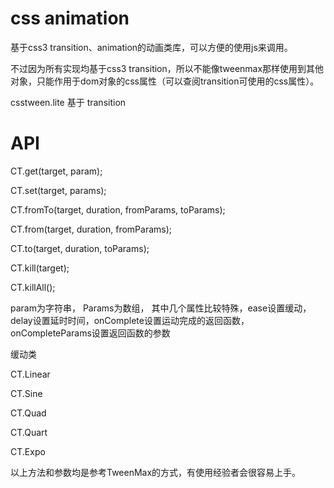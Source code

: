 css animation
============

基于css3 transition、animation的动画类库，可以方便的使用js来调用。

不过因为所有实现均基于css3 transition，所以不能像tweenmax那样使用到其他对象，只能作用于dom对象的css属性（可以查阅transition可使用的css属性）。

csstween.lite 基于 transition

API
============

CT.get(target, param);

CT.set(target, params);

CT.fromTo(target, duration, fromParams, toParams);

CT.from(target, duration, fromParams);

CT.to(target, duration, toParams);

CT.kill(target);

CT.killAll();

param为字符串，
Params为数组，
其中几个属性比较特殊，ease设置缓动，delay设置延时时间，onComplete设置运动完成的返回函数，onCompleteParams设置返回函数的参数


缓动类

CT.Linear

CT.Sine

CT.Quad

CT.Quart

CT.Expo



以上方法和参数均是参考TweenMax的方式，有使用经验者会很容易上手。